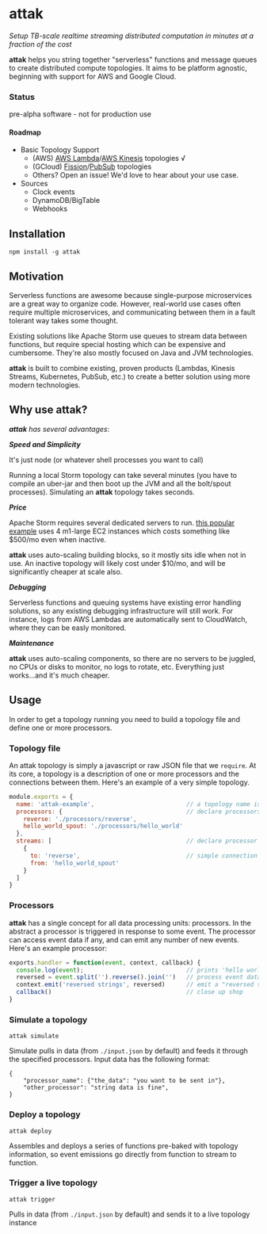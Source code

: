 # attak

*Setup TB-scale realtime streaming distributed computation in minutes at a fraction of the cost*

**attak** helps you string together "serverless" functions and message queues to create distributed compute topologies. It aims to be platform agnostic, beginning with support for AWS and Google Cloud.

### Status

pre-alpha software - not for production use

#### Roadmap

- Basic Topology Support
  - (AWS) [AWS Lambda](https://aws.amazon.com/lambda)/[AWS Kinesis](https://aws.amazon.com/kinesis) topologies √
  - (GCloud) [Fission](https://github.com/fission/fission)/[PubSub](https://cloud.google.com/pubsub) topologies
  - Others? Open an issue! We'd love to hear about your use case.
- Sources
  - Clock events
  - DynamoDB/BigTable
  - Webhooks

## Installation

`npm install -g attak`

## Motivation

Serverless functions are awesome because single-purpose microservices are a great way to organize code. However, real-world use cases often require multiple microservices, and communicating between them in a fault tolerant way takes some thought.

Existing solutions like Apache Storm use queues to stream data between functions, but require special hosting which can be expensive and cumbersome. They're also mostly focused on Java and JVM technologies.

**attak** is built to combine existing, proven products (Lambdas, Kinesis Streams, Kubernetes, PubSub, etc.) to create a better solution using more modern technologies.

## Why use **attak**?

***attak** has several advantages*:

***Speed and Simplicity***

It's just node (or whatever shell processes you want to call)

Running a local Storm topology can take several minutes (you have to compile an uber-jar and then boot up the JVM and all the bolt/spout processes). Simulating an **attak** topology takes seconds.

***Price***

Apache Storm requires several dedicated servers to run. [this popular example](https://github.com/nathanmarz/storm-deploy) uses 4 m1-large EC2 instances which costs something like $500/mo even when inactive.

**attak** uses auto-scaling building blocks, so it mostly sits idle when not in use. An inactive topology will likely cost under $10/mo, and will be significantly cheaper at scale also.

***Debugging***

Serverless functions and queuing systems have existing error handling solutions, so any existing debugging infrastructure will still work. For instance, logs from AWS Lambdas are automatically sent to CloudWatch, where they can be easly monitored.

***Maintenance***

**attak** uses auto-scaling components, so there are no servers to be juggled, no CPUs or disks to monitor, no logs to rotate, etc. Everything just works...and it's much cheaper.

## Usage

In order to get a topology running you need to build a topology file and define one or more processors.

### Topology file

An attak topology is simply a javascript or raw JSON file that we `require`. At its core, a topology is a description of one or more processors and the connections between them. Here's an example of a very simple topology.

```js
module.exports = {
  name: 'attak-example',                          // a topology name is required
  processors: {                                   // declare processors
    reverse: './processors/reverse',
    hello_world_spout: './processors/hello_world'
  },
  streams: [                                      // declare processor connections
    {
      to: 'reverse',                              // simple connection example
      from: 'hello_world_spout'
    }
  ]
}
```

### Processors

**attak** has a single concept for all data processing units: processors. In the abstract a processor is triggered in response to some event. The processor can access event data if any, and can emit any number of new events. Here's an example processor:

```js
exports.handler = function(event, context, callback) {
  console.log(event);                             // prints 'hello world'
  reversed = event.split('').reverse().join('')   // process event data (reverse it)
  context.emit('reversed strings', reversed)      // emit a "reversed strings" event
  callback()                                      // close up shop
}
```

### Simulate a topology

`attak simulate`

Simulate pulls in data (from `./input.json` by default) and feeds it through the specified processors. Input data has the following format:

```
{
    "processor_name": {"the_data": "you want to be sent in"},
    "other_processor": "string data is fine",
}
```

### Deploy a topology

`attak deploy`

Assembles and deploys a series of functions pre-baked with topology information, so event emissions go directly from function to stream to function.

### Trigger a live topology

`attak trigger`

Pulls in data (from `./input.json` by default) and sends it to a live topology instance
